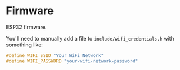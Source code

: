 # Firmware

ESP32 firmware.

You'll need to manually add a file to `include/wifi_credentials.h` with something like:

```c
#define WIFI_SSID "Your WiFi Network"
#define WIFI_PASSWORD "your-wifi-network-password"
```
